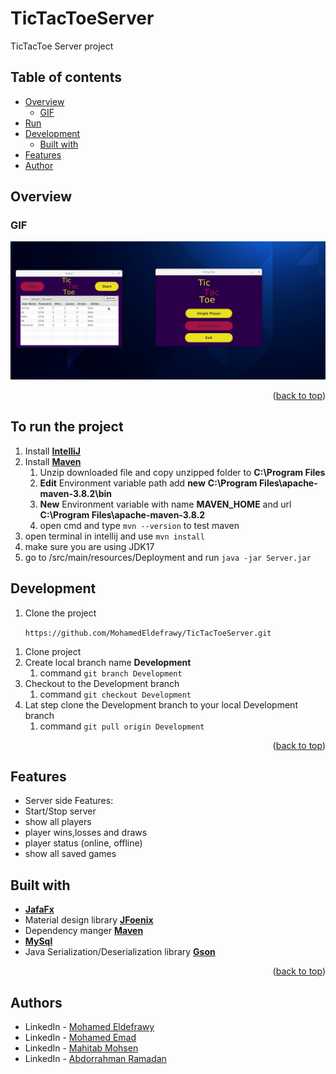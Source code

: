 # TicTacToeServer

TicTacToe Server project

## Table of contents

- [Overview](#overview)
    - [GIF](#GIF)
- [Run](#Run)
- [Development](#my-process)
    - [Built with](#built-with)
- [Features](#features)
- [Author](#authors)

## Overview

### GIF

![screen-gif](./src/main/resources/Deployment/Server-Gif.gif)

<p align="right">(<a href="#top">back to top</a>)</p>

## To run the project

1. Install **[IntelliJ](https://www.jetbrains.com/idea/download/#section=windows)**
2. Install **[Maven](https://dlcdn.apache.org/maven/maven-3/3.8.4/binaries/apache-maven-3.8.4-bin.zip)**
    1. Unzip downloaded file and copy unzipped folder to **C:\Program Files**
    2. **Edit** Environment variable path add **new**  **C:\Program Files\apache-maven-3.8.2\bin**
    3. **New** Environment variable with name **MAVEN_HOME** and url **C:\Program Files\apache-maven-3.8.2**
    4. open cmd and type ```mvn --version``` to test maven
3. open terminal in intellij and use ```mvn install```
4. make sure you are using JDK17
5. go to /src/main/resources/Deployment and run ``` java -jar Server.jar ```

## Development

1) Clone the project

   ``` https://github.com/MohamedEldefrawy/TicTacToeServer.git ```

1. Clone project
2. Create local branch name **Development**
    1. command  ```git branch Development ```
3. Checkout to the Development branch
    1. command ```git checkout Development```
4. Lat step clone the Development branch to your local Development branch
    1. command ```git pull origin Development```

<p align="right">(<a href="#top">back to top</a>)</p>

## Features

- Server side Features:
- Start/Stop server
- show all players
- player wins,losses and draws
- player status (online, offline)
- show all saved games

## Built with

- **[JafaFx](https://openjfx.io/)**
- Material design library **[JFoenix](http://www.jfoenix.com/)**
- Dependency manger **[Maven](https://maven.apache.org/)**
- **[MySql](https://dev.mysql.com/downloads/connector/j/)**
- Java Serialization/Deserialization library **[Gson](https://github.com/google/gson)**

<p align="right">(<a href="#top">back to top</a>)</p>

## Authors

* LinkedIn - [Mohamed Eldefrawy](https://www.linkedin.com/in/mohamedeldefrawy)
* LinkedIn - [Mohamed Emad](https://www.linkedin.com/in/mohamed-emad-528570b1)
* LinkedIn - [Mahitab Mohsen](https://www.linkedin.com/in/mahitab-mohsen-5446401bb/)
* LinkedIn - [Abdorrahman Ramadan](https://www.linkedin.com/in/abdorrahman-ramadan-696498161/)
